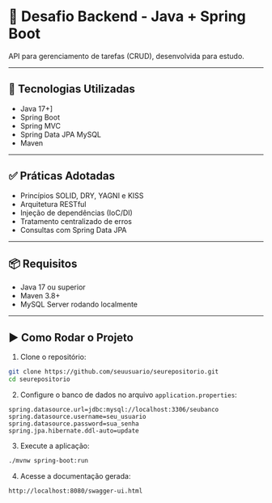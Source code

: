 # 🧠 Desafio Backend - Java + Spring Boot

API para gerenciamento de tarefas (CRUD), desenvolvida para estudo.

---

## 🚀 Tecnologias Utilizadas

- Java 17+]
- Spring Boot
- Spring MVC
- Spring Data JPA
  MySQL
- Maven

---

## ✅ Práticas Adotadas

- Princípios SOLID, DRY, YAGNI e KISS
- Arquitetura RESTful
- Injeção de dependências (IoC/DI)
- Tratamento centralizado de erros
- Consultas com Spring Data JPA

---

## 📦 Requisitos

- Java 17 ou superior
- Maven 3.8+
- MySQL Server rodando localmente

---

## ▶️ Como Rodar o Projeto

1. Clone o repositório:

```bash
git clone https://github.com/seuusuario/seurepositorio.git
cd seurepositorio
```

2. Configure o banco de dados no arquivo `application.properties`:

```properties
spring.datasource.url=jdbc:mysql://localhost:3306/seubanco
spring.datasource.username=seu_usuario
spring.datasource.password=sua_senha
spring.jpa.hibernate.ddl-auto=update
```

3. Execute a aplicação:

```bash
./mvnw spring-boot:run
```

4. Acesse a documentação gerada:

```
http://localhost:8080/swagger-ui.html
```
